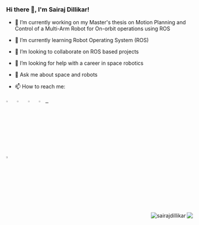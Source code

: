 ### Hi there 👋, I'm Sairaj Dillikar!

- 🔭 I’m currently working on my Master's thesis on Motion Planning and Control of a Multi-Arm Robot for On-orbit operations using ROS
- 🌱 I’m currently learning Robot Operating System (ROS)
- 👯 I’m looking to collaborate on ROS based projects
- 🤔 I’m looking for help with a career in space robotics
- 💬 Ask me about space and robots

-  📫 How to reach me:

  [<img src="https://img.icons8.com/color/48/000000/twitter.png" width="3.5%"/>](https://twitter.com/SairajDillikar)  &nbsp; [<img src="https://img.icons8.com/color/48/000000/linkedin.png" width="3.5%"/>](https://www.linkedin.com/in/sairaj-dillikar/) &nbsp; [<img src="https://img.icons8.com/fluent/48/000000/instagram-new.png" width="3.5%"/>](https://www.instagram.com/sairaj.dillikar/)  &nbsp; <a href="mailto:sairajdillikar@gmail.com"> <img src="https://img.icons8.com/fluent/48/000000/gmail.png" width="3.5%"/> &nbsp; 
  
  <a href="https://www.youtube.com/@SairajDillikar"> <img src="https://img.icons8.com/color/48/000000/youtube.png" width="3.5%"/>

<img align="right" src="https://github-readme-stats.vercel.app/api/top-langs/?username=sairajdillikar&theme=radical&layout=compact&size_weight=0.5&count_weight=0.5"/> </p>

<img align="right" src="https://komarev.com/ghpvc/?username=sairajdillikar&label=Profile%20views&color=0e75b6&style=flat" alt="sairajdillikar" /> 
